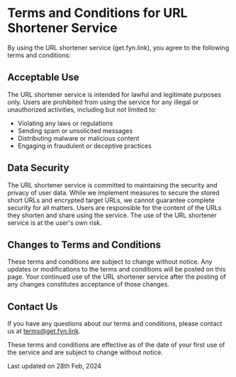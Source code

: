 # Terms and Conditions for URL Shortener Service

By using the URL shortener service (get.fyn.link), you agree to the following terms and conditions:

## Acceptable Use

The URL shortener service is intended for lawful and legitimate purposes only. Users are prohibited from using the service for any illegal or unauthorized activities, including but not limited to:

- Violating any laws or regulations
- Sending spam or unsolicited messages
- Distributing malware or malicious content
- Engaging in fraudulent or deceptive practices

## Data Security

The URL shortener service is committed to maintaining the security and privacy of user data. While we implement measures to secure the stored short URLs and encrypted target URLs, we cannot guarantee complete security for all matters. Users are responsible for the content of the URLs they shorten and share using the service. The use of the URL shortener service is at the user's own risk.

## Changes to Terms and Conditions

These terms and conditions are subject to change without notice. Any updates or modifications to the terms and conditions will be posted on this page. Your continued use of the URL shortener service after the posting of any changes constitutes acceptance of those changes.

## Contact Us

If you have any questions about our terms and conditions, please contact us at [terms@get.fyn.link](mailto:terms@get.fyn.link).

These terms and conditions are effective as of the date of your first use of the service and are subject to change without notice.

Last updated on 28th Feb, 2024